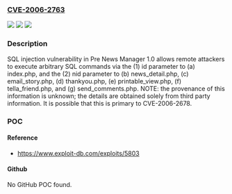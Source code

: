### [CVE-2006-2763](https://cve.mitre.org/cgi-bin/cvename.cgi?name=CVE-2006-2763)
![](https://img.shields.io/static/v1?label=Product&message=n%2Fa&color=blue)
![](https://img.shields.io/static/v1?label=Version&message=n%2Fa&color=blue)
![](https://img.shields.io/static/v1?label=Vulnerability&message=n%2Fa&color=brighgreen)

### Description

SQL injection vulnerability in Pre News Manager 1.0 allows remote attackers to execute arbitrary SQL commands via the (1) id parameter to (a) index.php, and the (2) nid parameter to (b) news_detail.php, (c) email_story.php, (d) thankyou.php, (e) printable_view.php, (f) tella_friend.php, and (g) send_comments.php.  NOTE: the provenance of this information is unknown; the details are obtained solely from third party information.  It is possible that this is primary to CVE-2006-2678.

### POC

#### Reference
- https://www.exploit-db.com/exploits/5803

#### Github
No GitHub POC found.

